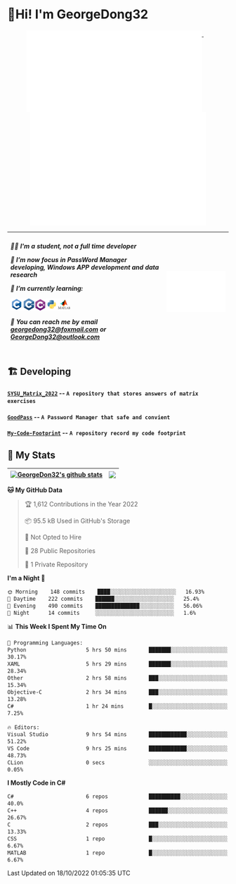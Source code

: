 # 👋Hi! I'm GeorgeDong32
<p align="center">
  <a href="#">
    <img width="400" align="top" src="https://github.com/GeorgeDong32/GeorgeDong32/blob/main/metrics.classic.svg" />
  </a>
  &emsp;
  <a href="#">
    <img width="400" align="top" src="https://github.com/GeorgeDong32/GeorgeDong32/blob/main/metrics.achievements.svg" />
  </a>
</p>

| <h5 align="left"><p>🧑‍🎓 I'm a student, not a full time developer</p><p>👀 I’m now focus in PassWord Manager developing, Windows APP development and data research</p><p>📖 I’m currently learning:</p><code><img height="28" alt="C" src="https://raw.githubusercontent.com/github/explore/f3e22f0dca2be955676bc70d6214b95b13354ee8/topics/c/c.png"></code><code><img height="28" alt="C++" src="https://raw.githubusercontent.com/github/explore/180320cffc25f4ed1bbdfd33d4db3a66eeeeb358/topics/cpp/cpp.png"></code><code><img height="26" alt="C#" src="https://github.com/GeorgeDong32/GeorgeDong32/blob/main/C%23Logo.png"></code><code><img height="28" alt="Python" src="https://raw.githubusercontent.com/github/explore/80688e429a7d4ef2fca1e82350fe8e3517d3494d/topics/python/python.png"></code><code><img height="28" alt="Matlab" src="https://raw.githubusercontent.com/github/explore/80688e429a7d4ef2fca1e82350fe8e3517d3494d/topics/matlab/matlab.png"></code></p>💬 You can reach me by email georgedong32@foxmail.com or GeorgeDong32@outlook.com</p></h5> | <img width="450" alt="my-commit-calendar" src="https://github.com/GeorgeDong32/GeorgeDong32/blob/main/metrics.plugin.isocalendar.svg" > |
| ------------- | ------------- |


#### 
#### 
#### 
#### 

## 🏗️ Developing
#### [`SYSU_Matrix_2022`](https://github.com/GeorgeDong32/SYSU_Matrix_2022) -- `A repository that stores answers of matrix exercises`
#### [`GoodPass`](https://github.com/GeorgeDong32/GoodPass) -- `A Password Manager that safe and convient`
#### [`My-Code-Footprint`](https://github.com/GeorgeDong32/My-Code-Footprint) -- `A repository record my code footprint`
## 🚀 My Stats

| <a href="https://github.com/GeorgeDong32/github-readme-stats"><img align="center" src="https://github-readme-stats-one-topaz-92.vercel.app/api?username=GeorgeDong32&show_icons=true&bg_color=45,34558b,FFFFFF&title_color=FFFFFF&icon_color=F5DF4D&hide_border=1" alt="GeorgeDon32's github stats" /></a> | <a href="https://github.com/GeorgeDong32/github-readme-stats"><img align="center" height="192" src="https://github-readme-stats-one-topaz-92.vercel.app/api/top-langs/?username=GeorgeDong32&layout=compact&bg_color=45,FFFFFF,34558b&title_color=555555&hide_border=1" /></a> |
| ------------- | ------------- |


<!--START_SECTION:waka-->
**🐱 My GitHub Data** 

> 🏆 1,612 Contributions in the Year 2022
 > 
> 📦 95.5 kB Used in GitHub's Storage 
 > 
> 🚫 Not Opted to Hire
 > 
> 📜 28 Public Repositories 
 > 
> 🔑 1 Private Repository 
 > 
**I'm a Night 🦉** 

```text
🌞 Morning    148 commits    ████░░░░░░░░░░░░░░░░░░░░░   16.93% 
🌆 Daytime    222 commits    ██████░░░░░░░░░░░░░░░░░░░   25.4% 
🌃 Evening    490 commits    ██████████████░░░░░░░░░░░   56.06% 
🌙 Night      14 commits     ░░░░░░░░░░░░░░░░░░░░░░░░░   1.6%

```


📊 **This Week I Spent My Time On** 

```text
💬 Programming Languages: 
Python                   5 hrs 50 mins       ███████░░░░░░░░░░░░░░░░░░   30.17% 
XAML                     5 hrs 29 mins       ███████░░░░░░░░░░░░░░░░░░   28.34% 
Other                    2 hrs 58 mins       ███░░░░░░░░░░░░░░░░░░░░░░   15.34% 
Objective-C              2 hrs 34 mins       ███░░░░░░░░░░░░░░░░░░░░░░   13.28% 
C#                       1 hr 24 mins        █░░░░░░░░░░░░░░░░░░░░░░░░   7.25%

🔥 Editors: 
Visual Studio            9 hrs 54 mins       ████████████░░░░░░░░░░░░░   51.22% 
VS Code                  9 hrs 25 mins       ████████████░░░░░░░░░░░░░   48.73% 
CLion                    0 secs              ░░░░░░░░░░░░░░░░░░░░░░░░░   0.05%

```

**I Mostly Code in C#** 

```text
C#                       6 repos             ██████████░░░░░░░░░░░░░░░   40.0% 
C++                      4 repos             ██████░░░░░░░░░░░░░░░░░░░   26.67% 
C                        2 repos             ███░░░░░░░░░░░░░░░░░░░░░░   13.33% 
CSS                      1 repo              █░░░░░░░░░░░░░░░░░░░░░░░░   6.67% 
MATLAB                   1 repo              █░░░░░░░░░░░░░░░░░░░░░░░░   6.67%

```



 Last Updated on 18/10/2022 01:05:35 UTC
<!--END_SECTION:waka-->

